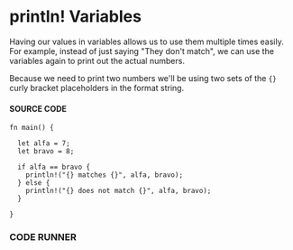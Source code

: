 # println! Variables

Having our values in variables allows us
to use them multiple times easily. For example,
instead of just saying "They don't match", we can
use the variables again to print out the
actual numbers.

Because we need to print two numbers we'll
be using two sets of the `{}` curly bracket
placeholders in the format string.

#### SOURCE CODE

```rust, noplayground, EXAMPLE1
fn main() {

  let alfa = 7;
  let bravo = 8;

  if alfa == bravo {
    println!("{} matches {}", alfa, bravo);
  } else {
    println!("{} does not match {}", alfa, bravo);
  }

}
```

### CODE RUNNER

```rust, editable, CODE1

```
